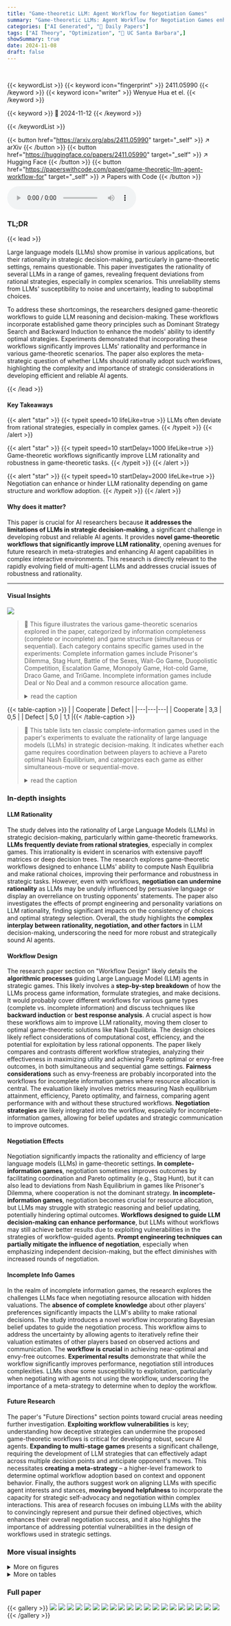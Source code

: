 ```yaml
---
title: "Game-theoretic LLM: Agent Workflow for Negotiation Games"
summary: "Game-theoretic LLMs: Agent Workflow for Negotiation Games enhances large language model (LLM) rationality in strategic decision-making through novel game-theoretic workflows."
categories: ["AI Generated", "🤗 Daily Papers"]
tags: ["AI Theory", "Optimization", "🏢 UC Santa Barbara",]
showSummary: true
date: 2024-11-08
draft: false
---
```


<br>

{{< keywordList >}}
{{< keyword icon="fingerprint" >}} 2411.05990 {{< /keyword >}}
{{< keyword icon="writer" >}} Wenyue Hua et el. {{< /keyword >}}
 
{{< keyword >}} 🤗 2024-11-12 {{< /keyword >}}
 
{{< /keywordList >}}

{{< button href="https://arxiv.org/abs/2411.05990" target="_self" >}}
↗ arXiv
{{< /button >}}
{{< button href="https://huggingface.co/papers/2411.05990" target="_self" >}}
↗ Hugging Face
{{< /button >}}
{{< button href="https://paperswithcode.com/paper/game-theoretic-llm-agent-workflow-for" target="_self" >}}
↗ Papers with Code
{{< /button >}}



<audio controls>
    <source src="https://ai-paper-reviewer.com/2411.05990/podcast.wav" type="audio/wav">
    Your browser does not support the audio element.
</audio>


### TL;DR


{{< lead >}}

Large language models (LLMs) show promise in various applications, but their rationality in strategic decision-making, particularly in game-theoretic settings, remains questionable. This paper investigates the rationality of several LLMs in a range of games, revealing frequent deviations from rational strategies, especially in complex scenarios.  This unreliability stems from LLMs' susceptibility to noise and uncertainty, leading to suboptimal choices.

To address these shortcomings, the researchers designed game-theoretic workflows to guide LLM reasoning and decision-making. These workflows incorporate established game theory principles such as Dominant Strategy Search and Backward Induction to enhance the models' ability to identify optimal strategies. Experiments demonstrated that incorporating these workflows significantly improves LLMs' rationality and performance in various game-theoretic scenarios. The paper also explores the meta-strategic question of whether LLMs should rationally adopt such workflows, highlighting the complexity and importance of strategic considerations in developing efficient and reliable AI agents.

{{< /lead >}}


#### Key Takeaways

{{< alert "star" >}}
{{< typeit speed=10 lifeLike=true >}} LLMs often deviate from rational strategies, especially in complex games. {{< /typeit >}}
{{< /alert >}}

{{< alert "star" >}}
{{< typeit speed=10 startDelay=1000 lifeLike=true >}} Game-theoretic workflows significantly improve LLM rationality and robustness in game-theoretic tasks. {{< /typeit >}}
{{< /alert >}}

{{< alert "star" >}}
{{< typeit speed=10 startDelay=2000 lifeLike=true >}} Negotiation can enhance or hinder LLM rationality depending on game structure and workflow adoption. {{< /typeit >}}
{{< /alert >}}

#### Why does it matter?
This paper is crucial for AI researchers because **it addresses the limitations of LLMs in strategic decision-making**, a significant challenge in developing robust and reliable AI agents.  It provides **novel game-theoretic workflows that significantly improve LLM rationality**, opening avenues for future research in meta-strategies and enhancing AI agent capabilities in complex interactive environments. This research is directly relevant to the rapidly evolving field of multi-agent LLMs and addresses crucial issues of robustness and rationality.

------
#### Visual Insights



![](https://arxiv.org/html/2411.05990/x1.png)

> 🔼 This figure illustrates the various game-theoretic scenarios explored in the paper, categorized by information completeness (complete or incomplete) and game structure (simultaneous or sequential).  Each category contains specific games used in the experiments: Complete information games include Prisoner's Dilemma, Stag Hunt, Battle of the Sexes, Wait-Go Game, Duopolistic Competition, Escalation Game, Monopoly Game, Hot-cold Game, Draco Game, and TriGame.  Incomplete information games include Deal or No Deal and a common resource allocation game.
> <details>
> <summary>read the caption</summary>
> Figure 1: Game-theoretic Landscape Investigated in this Paper.
> </details>





{{< table-caption >}}
|   | Cooperate | Defect |
|---|---|---|
| Cooperate | 3,3 | 0,5 |
| Defect | 5,0 | 1,1 |{{< /table-caption >}}

> 🔼 This table lists ten classic complete-information games used in the paper's experiments to evaluate the rationality of large language models (LLMs) in strategic decision-making.  It indicates whether each game requires coordination between players to achieve a Pareto optimal Nash Equilibrium, and categorizes each game as either simultaneous-move or sequential-move.
> <details>
> <summary>read the caption</summary>
> Table 1: Landscape of classic complete-information games for analysis
> </details>





### In-depth insights


#### LLM Rationality
The study delves into the rationality of Large Language Models (LLMs) in strategic decision-making, particularly within game-theoretic frameworks.  **LLMs frequently deviate from rational strategies**, especially in complex games. This irrationality is evident in scenarios with extensive payoff matrices or deep decision trees. The research explores game-theoretic workflows designed to enhance LLMs' ability to compute Nash Equilibria and make rational choices, improving their performance and robustness in strategic tasks. However, even with workflows, **negotiation can undermine rationality** as LLMs may be unduly influenced by persuasive language or display an overreliance on trusting opponents' statements.  The paper also investigates the effects of prompt engineering and personality variations on LLM rationality, finding significant impacts on the consistency of choices and optimal strategy selection. Overall, the study highlights the **complex interplay between rationality, negotiation, and other factors** in LLM decision-making, underscoring the need for more robust and strategically sound AI agents.

#### Workflow Design
The research paper section on "Workflow Design" likely details the **algorithmic processes** guiding Large Language Model (LLM) agents in strategic games.  This likely involves a **step-by-step breakdown** of how the LLMs process game information, formulate strategies, and make decisions.  It would probably cover different workflows for various game types (complete vs. incomplete information) and discuss techniques like **backward induction** or **best response analysis**. A crucial aspect is how these workflows aim to improve LLM rationality, moving them closer to optimal game-theoretic solutions like Nash Equilibria. The design choices likely reflect considerations of computational cost, efficiency, and the potential for exploitation by less rational opponents.  The paper likely compares and contrasts different workflow strategies, analyzing their effectiveness in maximizing utility and achieving Pareto optimal or envy-free outcomes, in both simultaneous and sequential game settings.  **Fairness considerations** such as envy-freeness are probably incorporated into the workflows for incomplete information games where resource allocation is central. The evaluation likely involves metrics measuring Nash equilibrium attainment, efficiency, Pareto optimality, and fairness, comparing agent performance with and without these structured workflows.  **Negotiation strategies** are likely integrated into the workflow, especially for incomplete-information games, allowing for belief updates and strategic communication to improve outcomes.

#### Negotiation Effects
Negotiation significantly impacts the rationality and efficiency of large language models (LLMs) in game-theoretic settings.  **In complete-information games**, negotiation sometimes improves outcomes by facilitating coordination and Pareto optimality (e.g., Stag Hunt), but it can also lead to deviations from Nash Equilibrium in games like Prisoner's Dilemma, where cooperation is not the dominant strategy.  **In incomplete-information games**, negotiation becomes crucial for resource allocation, but LLMs may struggle with strategic reasoning and belief updating, potentially hindering optimal outcomes.  **Workflows designed to guide LLM decision-making can enhance performance**, but LLMs without workflows may still achieve better results due to exploiting vulnerabilities in the strategies of workflow-guided agents.  **Prompt engineering techniques can partially mitigate the influence of negotiation**, especially when emphasizing independent decision-making, but the effect diminishes with increased rounds of negotiation.

#### Incomplete Info Games
In the realm of incomplete information games, the research explores the challenges LLMs face when negotiating resource allocation with hidden valuations.  The **absence of complete knowledge** about other players' preferences significantly impacts the LLM's ability to make rational decisions. The study introduces a novel workflow incorporating Bayesian belief updates to guide the negotiation process.  This workflow aims to address the uncertainty by allowing agents to iteratively refine their valuation estimates of other players based on observed actions and communication.  The **workflow is crucial** in achieving near-optimal and envy-free outcomes.  **Experimental results** demonstrate that while the workflow significantly improves performance, negotiation still introduces complexities.  LLMs show some susceptibility to exploitation, particularly when negotiating with agents not using the workflow, underscoring the importance of a meta-strategy to determine when to deploy the workflow.

#### Future Research
The paper's "Future Directions" section points toward crucial areas needing further investigation.  **Exploiting workflow vulnerabilities** is key; understanding how deceptive strategies can undermine the proposed game-theoretic workflows is critical for developing robust, secure AI agents.  **Expanding to multi-stage games** presents a significant challenge, requiring the development of LLM strategies that can effectively adapt across multiple decision points and anticipate opponent's moves.  This necessitates **creating a meta-strategy** – a higher-level framework to determine optimal workflow adoption based on context and opponent behavior.  Finally, the authors suggest work on aligning LLMs with specific agent interests and stances, **moving beyond helpfulness** to incorporate the capacity for strategic self-advocacy and negotiation within complex interactions. This area of research focuses on imbuing LLMs with the ability to convincingly represent and pursue their defined objectives, which enhances their overall negotiation success, and it also highlights the importance of addressing potential vulnerabilities in the design of workflows used in strategic settings.


### More visual insights

<details>
<summary>More on figures
</summary>


![](https://arxiv.org/html/2411.05990/x2.png)

> 🔼 Figure 2 illustrates the workflow design for simultaneous games, specifically the Prisoner's Dilemma. Part (a) shows the payoff matrix of the Prisoner's Dilemma, illustrating the strategic interaction between two players who must simultaneously choose to cooperate or defect.  Part (b) presents a detailed workflow diagram. This diagram breaks down the process into sequential steps: game introduction, thinking chain generation (where the model evaluates potential actions and opponent's responses), decision-making (choosing an action based on the expected payoffs), and finally checking for Nash Equilibrium. This workflow guides the LLM in strategic decision-making for simultaneous games by providing a structured approach to analyzing payoffs and predicting opponent behavior.
> <details>
> <summary>read the caption</summary>
> Figure 2: An illustration of workflow design for simultaneous game. (a) Illustration of prisoner’s dilemma. (b) Workflow design for prisoner’s dilemma.
> </details>



![](https://arxiv.org/html/2411.05990/x3.png)

> 🔼 Figure 3 illustrates the workflow design for sequential games, using the escalation game as an example. Part (a) shows the escalation game's structure as a decision tree.  Part (b) details the workflow's steps: game setup (defining actions and payoffs), the backward induction process to determine the optimal strategies (predicting subsequent actions and calculating expected payoffs), and the final decision based on the Nash Equilibrium (comparing the expected payoffs of different action choices). This workflow guides LLMs to make rational decisions in sequential games.
> <details>
> <summary>read the caption</summary>
> Figure 3: An illustration of workflow design for sequential game. (a) Illustration of escalation game. (b) Workflow design for escalation game.
> </details>



![](https://arxiv.org/html/2411.05990/x4.png)

> 🔼 Figure 4 illustrates the workflow designed for incomplete-information games involving negotiation, specifically focusing on the 'Deal or No Deal' game.  Part (a) provides a visual representation of a simplified 'Deal or No Deal' game, showcasing the allocation of resources among players with varying valuations. Part (b) details the workflow's steps: 1) Game initialization, where agents receive private resource valuations; 2) a multi-round negotiation process, where agents propose and evaluate allocations; 3) an envy-freeness check; and 4) Belief updating (using Bayesian methods), adjusting probabilities based on negotiation outcomes. The workflow aims to guide agents towards achieving a final allocation that is both envy-free (no agent prefers another's allocation) and Pareto-optimal (no alternative allocation improves any agent's utility without harming another).
> <details>
> <summary>read the caption</summary>
> Figure 4: An illustration of workflow design for incomplete-information game with negotiation. (a) Illustration of deal/no-deal game. (b) Workflow design for deal/no-deal game.
> </details>



![](https://arxiv.org/html/2411.05990/extracted/5988292/Fig/payoff_pd.jpeg)

> 🔼 This figure displays the results of experiments conducted to evaluate the robustness of Large Language Models (LLMs) in the context of the Prisoner's Dilemma game.  The experiments systematically varied the payoff matrix while maintaining the same Nash equilibrium, to assess whether the LLMs would consistently make rational decisions. The figure presents a heatmap visualization of the LLM agents' action choices across three different payoff matrix variations and the classic version.  Each heatmap represents a specific payoff matrix variation, showing the probability distribution of the actions (Cooperate or Defect) chosen by the two agents. This visualization allows for a direct comparison of LLM performance across different reward structures, providing insights into their rationality and consistency in strategic decision-making.
> <details>
> <summary>read the caption</summary>
> Figure 5: Agents’ performance under different payoff matrix for Prisoner’s Dilemma
> </details>



![](https://arxiv.org/html/2411.05990/extracted/5988292/Fig/payoff_sh.jpeg)

> 🔼 This figure displays the results of experiments conducted to evaluate the rationality of LLMs in the Stag Hunt game under various payoff matrix conditions.  The results demonstrate the distribution of actions (Stag vs. Hare) taken by the agents (LLMs) in different scenarios. These scenarios varied in the magnitude of payoff values assigned to each action combination, but maintained the original game's structure and Nash equilibria. The goal was to determine whether the LLM's strategy selection remained consistent across such variations or if it was influenced by changes in the numerical payoff values.
> <details>
> <summary>read the caption</summary>
> Figure 6: Agents’ performance under different payoff matrix for Stag Hunt
> </details>



![](https://arxiv.org/html/2411.05990/extracted/5988292/Fig/personality.jpeg)

> 🔼 This figure shows the performance of different personalities on two games: Prisoner's Dilemma and Stag Hunt.  Six different personality types (compassionate, friendly, helpful, pragmatic, rational, witty) were tested by prompting the LLM agents.  Each bar represents the average probability of choosing a particular action (e.g., cooperate or defect) across multiple trials. The results demonstrate that the agents' performance varies significantly depending on the assigned personality. The 'witty' personality yields the most game-theoretically rational results, while the 'rational' personality performs slightly worse. Other personalities exhibit decreased rationality.
> <details>
> <summary>read the caption</summary>
> Figure 7: Agents’ performance under different system prompt with personality
> </details>



![](https://arxiv.org/html/2411.05990/extracted/5988292/Fig/negotiation_prompt_round_pd.jpeg)

> 🔼 This figure visualizes the impact of different negotiation rounds (0, 1, 2, and 3) on the strategic choices made by agents in four distinct games: Prisoner's Dilemma, Stag Hunt, Battle of the Sexes, and Rock-Paper-Scissors. Each sub-figure represents a specific game, and the heatmaps within each sub-figure show the probability distribution of the agents' actions (e.g., cooperate/defect, stag/hare, opera/football) across various negotiation rounds. This allows for an analysis of how communication and negotiation influence the strategic decision-making of the agents in each game.
> <details>
> <summary>read the caption</summary>
> Figure 8: Agents’ performance under different numbers of negotiation: 0-round, 1-round, 2-round, and 3-round from left to right for the four games
> </details>



![](https://arxiv.org/html/2411.05990/extracted/5988292/Fig/negotiation_prompt_round_sh.jpeg)

> 🔼 This figure visualizes the impact of six different prompts on the rationality of LLMs in a Prisoner's Dilemma game.  Each prompt aims to influence the LLM's decision-making process, either by encouraging critical thinking and skepticism towards the other player's statements, or by promoting independent decision-making without considering the other player's influence. The results are displayed as heatmaps across three rows, each row representing a different number of negotiation rounds (one, two, and three rounds). The heatmaps for each round show how the distribution of actions by the two LLMs changes under each of the six prompts.  Analyzing these heatmaps reveals how the prompts affect the balance between cooperation and defection in the Prisoner's Dilemma game across different numbers of negotiation rounds.
> <details>
> <summary>read the caption</summary>
> Figure 9: The effect of the 6 engineered prompts on Prisoner’s Dilemma game with different rounds of negotiation: 1-round, 2-round, and 3-round for the three rows
> </details>



![](https://arxiv.org/html/2411.05990/x5.png)

> 🔼 This figure displays the results of an experiment investigating how different prompts affect the outcome of a Stag Hunt game under varying negotiation rounds (1, 2, and 3 rounds).  Six distinct prompts were tested, each designed to influence the agents' decision-making process, ranging from cautious analysis of the other player's statements to independent decision-making without regard for negotiation. The heatmaps show the distribution of actions (Stag/Hare choices) selected by the LLM agents for each prompt and negotiation scenario.
> <details>
> <summary>read the caption</summary>
> Figure 10: The effect of the 6 engineered prompts on Stag Hunt game with different rounds of negotiation: 1-round, 2-round, and 3-round for the three rows
> </details>



![](https://arxiv.org/html/2411.05990/extracted/5988292/Fig/golden_game.jpg)

> 🔼 This figure displays the results of an experiment investigating whether the order of negotiation impacts the outcome in the Battle of the Sexes game.  The experiment manipulated which player initiated the negotiation (Player 1 or Player 2) across different numbers of negotiation rounds (0, 1, 2, 3 rounds).  Each heatmap cell shows the probability distribution of the chosen actions for the two players based on experimental outcomes. The figure aims to determine if the order of negotiation influences player choices and whether there is any bias towards players who start the dialogue.
> <details>
> <summary>read the caption</summary>
> Figure 11: Will the fact that who starts the negotiation affect the result?
> </details>



</details>




<details>
<summary>More on tables
</summary>


{{< table-caption >}}
|   | Stag | Hare |
|---|---|---|
| Stag | 3,3 | 0,1 |
| Hare | 1,0 | 1,1 |{{< /table-caption >}}
> 🔼 This table presents the payoff matrix for the Prisoner's Dilemma game.  The Prisoner's Dilemma is a classic game theory example illustrating the tension between individual rationality and collective benefit. Two players independently choose to either cooperate or defect.  The table shows the resulting payoffs for each player depending on the choices of both players.  Higher numbers indicate better outcomes for a given player.
> <details>
> <summary>read the caption</summary>
> (a) Table 2a: Payoff matrix for Prisoner’s Dilemma
> </details>

{{< table-caption >}}
|   | Opera | Football |
|---|---|---|
| Opera | 2,1 | 0,0 |
| Football | 0,0 | 1,2 |{{< /table-caption >}}
> 🔼 This table shows the payoff matrix for the Stag Hunt game.  The Stag Hunt is a coordination game where two players must cooperate to achieve a high payoff, but risk a lower payoff if they act independently. The matrix shows the payoffs for each player depending on whether they choose to hunt a stag (S) or a hare (H).  For example, if both players choose to hunt a stag (S,S), they both receive a payoff of 3. If one player hunts a stag and the other hunts a hare (S,H) or (H,S), the player hunting the stag receives a payoff of 0 and the other player receives a payoff of 1. If both players hunt hares (H,H), they both receive a payoff of 1.
> <details>
> <summary>read the caption</summary>
> (b) Table 2b: Payoff matrix for Stag Hunt
> </details>

{{< table-caption >}}
|       | Wait | Go |
| :---: | :---: | :---: |
| Wait | 0,0 | 0,2 |
| Go   | 2,0  | -4,-4 |{{< /table-caption >}}
> 🔼 This table shows the payoff matrix for the Battle of the Sexes game.  The Battle of the Sexes is a coordination game where two players, Alice and Bob, have different preferences for two possible activities but both prefer to do the activity together.  The matrix displays the payoff (utility) for each player given their choice and the other player's choice.  Understanding this payoff matrix is crucial for analyzing the game's Nash Equilibria and predicting rational player behavior.
> <details>
> <summary>read the caption</summary>
> (a) Table 3a: Payoff matrix for Battle of Sexes
> </details>

{{< table-caption >}}
|       | action 1 | action 2 | action 3 | action 4 | action 5 | action 6 |
| :---: | :---: | :---: | :---: | :---: | :---: | :---: |
| action 1 | 0,0 | 0,9 | 0,14 | 0,15 | 0,12 | 0,5 |
| action 2 | 9,0 | 7,7 | 5,10 | 3,9 | 1,4 | -1,-5 |
| action 3 | 14,0 | 10,5 | 6,6 | 2,3 | -2,-4 | -2,-5 |
| action 4 | 15,0 | 9,3 | 3,2 | -3,-3 | -3,-4 | -3,-5 |
| action 5 | 12,0 | 4,1 | -4,-2 | -4,-3 | -4-4, | -4,-5 |
| action 6 | 5,0 | -5,-1 | -5,-2 | -5,-3 | -5,-4 | -5,-5 |{{< /table-caption >}}
> 🔼 This table displays the payoff matrix for the Wait-Go game, a classic game theory example illustrating strategic interaction between two drivers at an intersection. Each driver must decide to either wait or go, resulting in four possible outcomes (both wait, both go, driver 1 waits while driver 2 goes, and driver 2 waits while driver 1 goes).  The matrix shows the associated payoffs (rewards or costs) for each driver for each of these four outcomes.  The payoffs represent the consequences of the choices such as the time spent waiting or the potential cost of a collision.
> <details>
> <summary>read the caption</summary>
> (b) Table 3b: Payoff matrix for Wait-Go Game
> </details>

{{< table-caption >}}
| Difficulty(d) |-2 |-3 |-4 |-5 |-6 |-7 |-8 |-9 |-10 |-11 |
|---|---|---|---|---|---|---|---|---|---|---|
| total number of datapoints | 13 | 27 | 57 | 85 | 108 | 133 | 177 | 189 | 210 | 217 |
| Agreement rate | 0.5385 | 0.5556 | 0.5614 | 0.6235 | 0.6574 | 0.6917 | 0.7119 | 0.7249 | 0.7381 | 0.7373 |
| envy free rate | 0.3077 | 0.4074 | 0.4035 | 0.4824 | 0.5463 | 0.6015 | 0.6441 | 0.6614 | 0.6810 | 0.6820 |
| Pareto optimal rate | 0.5384 | 0.4444 | 0.4385 | 0.4823 | 0.5277 | 0.5413 | 0.5310 | 0.5396 | 0.5523 | 0.5529 |
| envy free and Pareto optimal rate | 0.3077 | 0.3333 | 0.3333 | 0.3882 | 0.4537 | 0.4812 | 0.4858 | 0.4973 | 0.5142 | 0.5161 |{{< /table-caption >}}
> 🔼 This table shows the payoff matrix for a duopolistic competition game between two firms, Firm A and Firm B. Each firm independently chooses a quantity of output to produce.  The payoff to each firm depends on the quantity of output chosen by both firms, which determines the market price and resulting profits. The table shows the payoff (profit) for each firm (Firm A, Firm B) for all possible combinations of output levels from both firms (action 1 through action 6). Note: The payoff is represented as a pair of numbers where the first value is Firm A's payoff and the second value is Firm B's payoff.
> <details>
> <summary>read the caption</summary>
> Table 4: A payoff matrix for Duopolistic Competition
> </details>

{{< table-caption >}}
| Model | Negotiation Round | Agreement | Alice score | Bob score | PO | EF | total reward |
|---|---|---|---|---|---|---|---| 
| Best | – | 1.0000 | 5.82 | 6.66 | 1.0000 | 1.0000 | 12.48 |
| Human | 2.86 | 0.6817 | 3.32 | 3.39 | 0.4317 | 0.4545 | 6.64 |
| Sonnet | 7.07 | 0.9545 | 5.55 | 5.57 | 0.7045 | 0.7045 | 11.11 |
| o1 | 3.86 | 0.7500 | 4.39 | 4.43 | 0.4545 | 0.4772 | 8.82 |
| GPT-4o | 18.45 | 0.6363 | 2.80 | 4.38 | 0.4091 | 0.3864 | 7.14 |
| Opus | 4.37 | 0.4772 | 2.68 | 3.02 | 0.3636 | 0.2727 | 5.70 |{{< /table-caption >}}
> 🔼 This table presents the performance of four different Large Language Models (LLMs) on ten complete-information games without any negotiation. The LLMs tested are Claude-3.5 Sonnet, Claude-3 Opus, GPT-40, and o1.  For each game, the table shows the percentage of times each LLM achieved a Nash Equilibrium and a Pareto optimal Nash Equilibrium across multiple trials. This data provides insights into the ability of LLMs to make rational decisions in strategic settings without the aid of negotiation.
> <details>
> <summary>read the caption</summary>
> Table 5: Performance of LLM on complete-information games without negotiation
> </details>

{{< table-caption >}}
| Model | Negotiation Round | Agreement | Alice score | Bob score | PO | EF | total reward |
|---|---|---|---|---|---|---|---| 
| temp=0.0 | 19.36 | 0.5681 | 2.98 | 3.47 | 0.4091 | 0.3260 | 6.44 |
| temp=1.0 | 18.45 | 0.6364 | 2.80 | 4.38 | 0.4090 | 0.3864 | 7.14 |{{< /table-caption >}}
> 🔼 This table presents the performance of four Large Language Models (LLMs) across ten complete-information games, after four rounds of negotiation between the agents.  The performance is measured by the percentage of times the agents reached the Nash Equilibrium and the Pareto Optimal Nash Equilibrium.  The table allows for comparison with the results of the same LLMs without negotiation (Table 5), identifying cases where negotiation, even with a structured approach, hurt performance.  Results that are worse than the no-negotiation condition are highlighted in red, indicating that the negotiation process was not always beneficial for achieving optimal outcomes.
> <details>
> <summary>read the caption</summary>
> Table 6: Performance of LLM on complete-information games with 4 rounds of negotiation. Results highlighted in red indicate scores lower than the LLMs’ performance without negotiation.
> </details>

{{< table-caption >}}
| Model | Negotiation Round | Agreement | Alice score | Bob score | PO | EF | total reward |
|---|---|---|---|---|---|---|---| 
| Best | - | 1.0000 | 5.82 | 6.66 | 1.0000 | 1.0000 | 12.48 |
| Opus | 4.05 | 1.0000 | 5.82 | 6.50 | 0.9091 | 0.9318 | 12.31 |
| GPT-4o | 4.91 | 1.0000 | 5.93 | 6.25 | 0.8636 | 1.0000 | 12.18 |
| Sonnet | 4.45 | 1.0000 | 5.93 | 6.16 | 0.7953 | 0.9772 | 12.11 |{{< /table-caption >}}
> 🔼 This table presents the performance of Large Language Models (LLMs) enhanced with a game-theoretic workflow in 10 complete-information games without any negotiation involved.  The performance is measured by the percentage of trials where the LLMs reached a Nash Equilibrium (a stable state where no player can improve their outcome by changing their strategy alone), and also by the percentage of trials reaching the Pareto optimal Nash Equilibrium (a state where no one can be made better off without making someone worse off).  The games included represent various game types including simultaneous and sequential games requiring differing levels of strategic reasoning and coordination. The results highlight how the workflow impacts the LLM's ability to find optimal and rational solutions in these games.
> <details>
> <summary>read the caption</summary>
> Table 7: Performance of workflow-LLM on complete-information games without negotiation
> </details>

{{< table-caption >}}
| Model | Negotiation Round | Agreement | Alice score | Bob score | PO | EF | total reward |
|---|---|---|---|---|---|---|---| 
| temp=0.0 | 4.80 | 1.0000 | 5.53 | 6.67 | 0.8695 | 1.0000 | 12.20 |
| temp=1.0 | 4.91 | 1.0000 | 5.93 | 6.16 | 0.8636 | 1.0000 | 12.18 |{{< /table-caption >}}
> 🔼 This table presents the performance of Large Language Models (LLMs) enhanced with a game-theoretic workflow in complete-information games.  It shows the percentage of times each LLM reached the Nash Equilibrium and Pareto Optimal Nash Equilibrium across ten different games after four rounds of negotiation. This data illustrates the impact of integrating a structured workflow based on classic game theory on the LLMs' ability to arrive at optimal strategies in different game scenarios.
> <details>
> <summary>read the caption</summary>
> Table 8: Performance of workflow-LLM on complete-information games with 4 rounds of negotiation
> </details>

{{< table-caption >}}
| Model | Precision | Recall | Reduction Percentage |
|---|---|---|---|
| Sonnet | 0.9545 | 0.3766 | 0.7033 |
| GPT-4o | 0.9545 | 0.3515 | 0.6980 |
| Opus | 0.7954 | 0.2737 | 0.6947 |{{< /table-caption >}}
> 🔼 This table presents the results of human negotiations across various difficulty levels, showing the percentages of successful agreements reached, envy-free allocations, Pareto-optimal allocations, and allocations that satisfy both criteria.  The difficulty levels are determined by calculating the L1 distance (sum of absolute differences) between the players' valuation vectors; larger distances represent greater differences in valuation preferences.  The data reveals trends in negotiation success rates across different levels of difficulty.  It demonstrates how the challenges of negotiation and achieving fairness change when players have similar (difficult scenarios) vs. differing (easier scenarios) preferences. 
> <details>
> <summary>read the caption</summary>
> Table 9: Percentage of datapoints where humans achieve agreement, envy free allocations, pareto optimal allocations, and allocations that are both envy free and pareto optimal with different levels of difficulty.
> </details>

{{< table-caption >}}
| Metric | 1 | 2 | 3 | 4 | 5 | 6 | 7 |
|---|---|---|---|---|---|---|---| 
| Precision | 0.9545 | 0.9318 | 0.7500 | 0.8636 | 0.9318 | 0.9432 | 0.9545 |
| Recall | 0.2381 | 0.3099 | 0.2958 | 0.3079 | 0.3655 | 0.3652 | 0.3766 |
| Reduction Percentage | 0.5997 | 0.6825 | 0.7397 | 0.7011 | 0.7025 | 0.7033 | 0.7033 |{{< /table-caption >}}
> 🔼 This table presents a comparison of the negotiation performance between four different LLMs (Claude-3.5 Sonnet, Claude-3 Opus, GPT-40, and o1) and human performance in a common resource allocation game without using any workflow.  It shows the average results across 50 difficult data points selected based on the l1 distance between player's valuations. The metrics included are the average number of negotiation rounds to reach an agreement, the percentage of successful agreements, the average utility scores for each agent, and the percentages of allocations satisfying pareto optimality and envy freeness.  The table also displays the total rewards (the sum of individual rewards) and the best possible total rewards for these data points.
> <details>
> <summary>read the caption</summary>
> Table 10: Raw-LLM vs. Raw-LLM
> </details>

{{< table-caption >}}
| Model | precision w.r.t \mathcal{I}(\mathbf{v}) | recall w.r.t \mathcal{I}(\mathbf{v}) |
|---|---|---|
| Sonnet | 1.0 | 0.6022 |
| GPT-4o | 1.0 | 0.5633 |
| Opus | 1.0 | 0.5399 |{{< /table-caption >}}
> 🔼 This table presents the results of experiments conducted using the GPT-40 language model with temperature parameters set to 0.0 and 1.0.  The experiments involved a negotiation task in a game-theoretic setting and measured several key metrics: the number of negotiation rounds, the percentage of agreements reached, the average scores obtained by Alice and Bob (two agents), the percentage of Pareto optimal outcomes, the percentage of envy-free allocations, and the total reward achieved.  By comparing the results across different temperatures, the table assesses the impact of temperature on the performance of GPT-40 in negotiation scenarios.
> <details>
> <summary>read the caption</summary>
> Table 11: GPT-4o with temperature 0.0 and 1.0
> </details>

{{< table-caption >}}
| Model | Negotiation Round | Agreement | Alice score | Bob score | PO | EF | total reward |
|---|---|---|---|---|---|---|---| 
| Sonnet | 6.91 | 0.9773 | 4.88 | 6.57 | 0.6136 | 0.5909 | 11.45 |
| GPT-4o | 11.84 | 0.8182 | 3.66 | 6.18 | 0.5909 | 0.3636 | 9.84 |
| Opus | 3.86 | 0.9091 | 5.09 | 5.53 | 0.6136 | 0.5909 | 10.52 |{{< /table-caption >}}
> 🔼 This table presents the results of experiments where two LLMs, both using the proposed negotiation workflow, engage in a negotiation game.  It shows the average number of negotiation rounds needed to reach an agreement, the average utility (score) achieved by each LLM (Alice and Bob), the percentage of agreements that are Pareto optimal (meaning no agent could improve their outcome without harming another), the percentage of agreements that are envy-free (meaning no agent prefers another's allocation to their own), and the combined total utility achieved by both agents.
> <details>
> <summary>read the caption</summary>
> Table 12: Workflow-LLM vs. Workflow-LLM
> </details>

{{< table-caption >}}
| Model | Negotiation Round | Agreement | Alice score | Bob score | PO | EF | total reward |
|---|---|---|---|---|---|---|---| 
| Sonnet | 6.45 | 1.0000 | 6.39 | 5.70 | 0.7727 | 0.5909 | 12.09 |
| GPT-4o | 11.36 | 0.8181 | 5.75 | 4.14 | 0.6136 | 0.5227 | 9.89 |
| Opus | 3.89 | 0.7955 | 4.86 | 4.57 | 0.4318 | 0.5455 | 9.43 |{{< /table-caption >}}
> 🔼 This table presents the results of experiments conducted using the GPT-40 language model with different temperature settings (0.0 and 1.0) while employing a negotiation workflow.  The metrics presented include the number of negotiation rounds, whether an agreement was reached, individual agent scores, Pareto optimality, envy-freeness, and the total reward. The table showcases the impact of temperature on the model's negotiation performance when using the structured workflow, providing insights into the model's stability and consistency under different temperature conditions.
> <details>
> <summary>read the caption</summary>
> Table 13: Workflow-GPT-4o with temperature 0.0 and 1.0
> </details>

{{< table-caption >}}
| Models | Sonnet |  | GPT-4o |  | Opus |  |
|---|---|---|---|---|---|---|
| Actions | use | not use | use | not use | use | not use |
| use | 5.82, 6.16 | 4.88, 6.57 | 5.93, 6.25 | 3.66, 6.18 | 5.82, 6.50 | 5.09,5.53 |
| not use | 6.39, 5.07 | 5.55, 5.57 | 5.75, 4.14 | 2.80, 4.38 | 4.86,4.57 | 2.80,4.38 |{{< /table-caption >}}
> 🔼 This table presents the performance of different LLMs in estimating the valuation of the other player during a negotiation game.  The metrics used to evaluate the performance are Precision (whether the true valuation is included in the estimated set of valuations), Recall (how many incorrect valuations are included along with the true valuation), and Reduction Percentage (how much the estimated valuation set has been reduced from the initial prior distribution).  The results are shown for three different LLMs: Sonnet, GPT-40, and Opus.
> <details>
> <summary>read the caption</summary>
> Table 14: Performance of Estimation of Valuation of the Other Player
> </details>

{{< table-caption >}}
|   | action 1 | action 2 |
|---|---|---|
| action 1 | 300,300 | 0,301 |
| action 2 | 301,0 | 1,1 |{{< /table-caption >}}
> 🔼 This table presents the performance of the Sonnet model in estimating the opponent's valuation across multiple negotiation rounds in the Deal or No Deal game. It shows how the model's precision (how often the true valuation is included in the estimated set), recall (how many incorrect valuations are included along with the true one), and reduction percentage (how much the estimated valuation space has been narrowed) evolve as the number of rounds increases.
> <details>
> <summary>read the caption</summary>
> Table 15: Performance of Sonnet’s Estimation of Opponent’s Valuation Across Negotiations
> </details>

{{< table-caption >}}
| | action 1 | action 2 |
|---|---|---|
| action 1 | 3,3 | -300, 5 |
| action 2 | 5,-300 | -299,-299 |{{< /table-caption >}}
> 🔼 This table presents the performance of the LLM in estimating the opponent's valuation during the negotiation process of the Deal or No Deal game.  Specifically, it shows how accurately the model's estimated valuations align with the set of valuations that lead to the same optimal allocations (envy-free and maximizing total utility). The metrics used to evaluate the performance are precision (whether at least one estimated valuation is indistinguishable from the true valuation) and recall (the proportion of estimated valuations that are indistinguishable from the true valuation).  Results are presented for three different LLMs: Sonnet, GPT-40, and Opus.
> <details>
> <summary>read the caption</summary>
> Table 16: Performance of estimated valuations with respect to indistinguishable of the true valuation.
> </details>

{{< table-caption >}}
|   | action 1 | action 2 |
|---|---|---| 
| action 1 | 300,300 | 0,1 |
| action 2 | 1,0 | 1,1 |{{< /table-caption >}}
> 🔼 This table presents a comparison of negotiation outcomes when one agent employs a game-theoretic workflow and the other agent does not.  It shows the average number of negotiation rounds, agreement rate, individual agent scores, Pareto optimality rate, envy-freeness rate, and the total reward for both agents across multiple negotiation scenarios.  This helps to understand the impact of the workflow on negotiation outcomes, comparing the performance of a workflow-guided agent against an agent using direct prompting without strategic guidance.
> <details>
> <summary>read the caption</summary>
> Table 17: Workflow-LLM vs. Raw-LLM
> </details>

{{< table-caption >}}
|       | action 1 | action 2 |
|---|---|---|
| action 1 | 3,3 | -100,-99 |
| action 2 | -99,-100 | -99,-99 |{{< /table-caption >}}
> 🔼 This table presents a comparison of the performance of Large Language Models (LLMs) in negotiation games, specifically focusing on a scenario where one LLM utilizes a proposed negotiation workflow while the other does not. The metrics compared include the number of negotiation rounds, whether an agreement was reached, the individual utilities obtained by each LLM, the percentage of allocations that are Pareto optimal and envy-free, and the total combined utility of both LLMs.  The results reveal insights into the effectiveness and potential limitations of the proposed negotiation workflow in enhancing the rationality and efficiency of LLM-based agents in a strategic interaction setting.
> <details>
> <summary>read the caption</summary>
> Table 18: Raw-LLM vs. Workflow-LLM
> </details>

</details>




### Full paper

{{< gallery >}}
<img src="https://ai-paper-reviewer.com/2411.05990/1.png" class="grid-w50 md:grid-w33 xl:grid-w25" />
<img src="https://ai-paper-reviewer.com/2411.05990/2.png" class="grid-w50 md:grid-w33 xl:grid-w25" />
<img src="https://ai-paper-reviewer.com/2411.05990/3.png" class="grid-w50 md:grid-w33 xl:grid-w25" />
<img src="https://ai-paper-reviewer.com/2411.05990/4.png" class="grid-w50 md:grid-w33 xl:grid-w25" />
<img src="https://ai-paper-reviewer.com/2411.05990/5.png" class="grid-w50 md:grid-w33 xl:grid-w25" />
<img src="https://ai-paper-reviewer.com/2411.05990/6.png" class="grid-w50 md:grid-w33 xl:grid-w25" />
<img src="https://ai-paper-reviewer.com/2411.05990/7.png" class="grid-w50 md:grid-w33 xl:grid-w25" />
<img src="https://ai-paper-reviewer.com/2411.05990/8.png" class="grid-w50 md:grid-w33 xl:grid-w25" />
<img src="https://ai-paper-reviewer.com/2411.05990/9.png" class="grid-w50 md:grid-w33 xl:grid-w25" />
<img src="https://ai-paper-reviewer.com/2411.05990/10.png" class="grid-w50 md:grid-w33 xl:grid-w25" />
<img src="https://ai-paper-reviewer.com/2411.05990/11.png" class="grid-w50 md:grid-w33 xl:grid-w25" />
<img src="https://ai-paper-reviewer.com/2411.05990/12.png" class="grid-w50 md:grid-w33 xl:grid-w25" />
<img src="https://ai-paper-reviewer.com/2411.05990/13.png" class="grid-w50 md:grid-w33 xl:grid-w25" />
<img src="https://ai-paper-reviewer.com/2411.05990/14.png" class="grid-w50 md:grid-w33 xl:grid-w25" />
<img src="https://ai-paper-reviewer.com/2411.05990/15.png" class="grid-w50 md:grid-w33 xl:grid-w25" />
<img src="https://ai-paper-reviewer.com/2411.05990/16.png" class="grid-w50 md:grid-w33 xl:grid-w25" />
<img src="https://ai-paper-reviewer.com/2411.05990/17.png" class="grid-w50 md:grid-w33 xl:grid-w25" />
<img src="https://ai-paper-reviewer.com/2411.05990/18.png" class="grid-w50 md:grid-w33 xl:grid-w25" />
<img src="https://ai-paper-reviewer.com/2411.05990/19.png" class="grid-w50 md:grid-w33 xl:grid-w25" />
<img src="https://ai-paper-reviewer.com/2411.05990/20.png" class="grid-w50 md:grid-w33 xl:grid-w25" />
{{< /gallery >}}